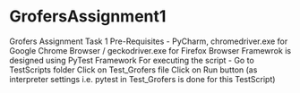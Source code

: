 # GrofersAssignment1
Grofers Assignment Task 1
Pre-Requisites - PyCharm, chromedriver.exe for Google Chrome Browser / geckodriver.exe for Firefox Browser
Framewrok is designed using PyTest Framework
For executing the script - Go to TestScripts folder 
                           Click on Test_Grofers file 
                           Click on Run button (as interpreter settings i.e. pytest in Test_Grofers is done for this TestScript)

